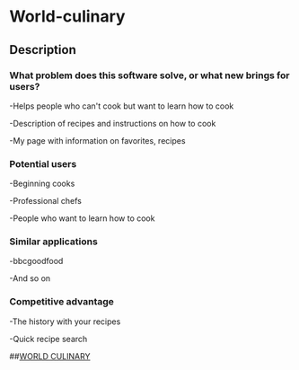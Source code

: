 # World-culinary

## Description 

### What problem does this software solve, or what new brings for users?

-Helps people who can't cook but want to learn how to cook

-Description of recipes and instructions on how to cook

-My page with information on favorites, recipes


### Potential users

-Beginning cooks

-Professional chefs

-People who want to learn how to cook

### Similar applications 

-bbcgoodfood

-And so on

### Competitive advantage

-The history with your recipes 

-Quick recipe search

##[WORLD CULINARY](https://coggle.it/diagram/XqByJ0nCLjt1HfjC/t/world-culinary)
